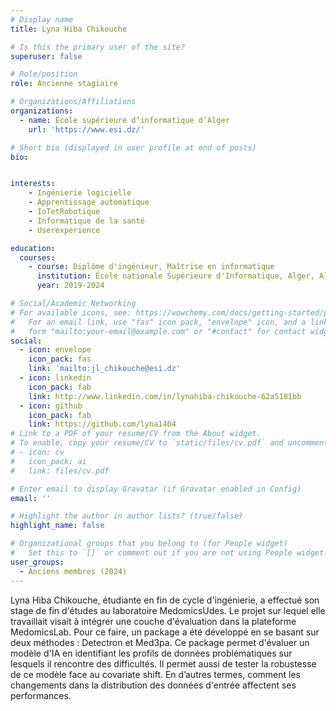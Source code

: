 ```yaml
---
# Display name
title: Lyna Hiba Chikouche

# Is this the primary user of the site?
superuser: false

# Role/position
role: Ancienne stagiaire

# Organizations/Affiliations
organizations:
  - name: Ecole supérieure d’informatique d’Alger
    url: 'https://www.esi.dz/'

# Short bio (displayed in user profile at end of posts)
bio: 


interests:
    - Ingénierie logicielle
    - Apprentissage automatique
    - IoTetRobotique
    - Informatique de la santé
    - Userexperience

education:
  courses:
    - course: Diplôme d'ingénieur, Maîtrise en informatique
      institution: École nationale Supérieure d'Informatique, Alger, Algérie
      year: 2019-2024

# Social/Academic Networking
# For available icons, see: https://wowchemy.com/docs/getting-started/page-builder/#icons
#   For an email link, use "fas" icon pack, "envelope" icon, and a link in the
#   form "mailto:your-email@example.com" or "#contact" for contact widget.
social:
  - icon: envelope
    icon_pack: fas
    link: 'mailto:jl_chikouche@esi.dz'
  - icon: linkedin
    icon_pack: fab
    link: http://www.linkedin.com/in/lynahiba-chikouche-62a5181bb
  - icon: github
    icon_pack: fab
    link: https://github.com/lyna1404
# Link to a PDF of your resume/CV from the About widget.
# To enable, copy your resume/CV to `static/files/cv.pdf` and uncomment the lines below.
# - icon: cv
#   icon_pack: ai
#   link: files/cv.pdf

# Enter email to display Gravatar (if Gravatar enabled in Config)
email: ''

# Highlight the author in author lists? (true/false)
highlight_name: false

# Organizational groups that you belong to (for People widget)
#   Set this to `[]` or comment out if you are not using People widget.
user_groups:
  - Anciens membres (2024)
---
```


Lyna Hiba Chikouche, étudiante en fin de cycle d'ingénierie, a effectué son stage de fin d'études au laboratoire MedomicsUdes. Le projet sur lequel elle travaillait visait à intégrer une couche d'évaluation dans la plateforme MedomicsLab. Pour ce faire, un package a été développé en se basant sur deux méthodes : Detectron et Med3pa. Ce package permet d'évaluer un modèle d'IA en identifiant les profils de données problématiques sur lesquels il rencontre des difficultés. Il permet aussi de tester la robustesse de ce modèle face au covariate shift. En d’autres termes, comment les changements dans la distribution des données d'entrée affectent ses performances.
